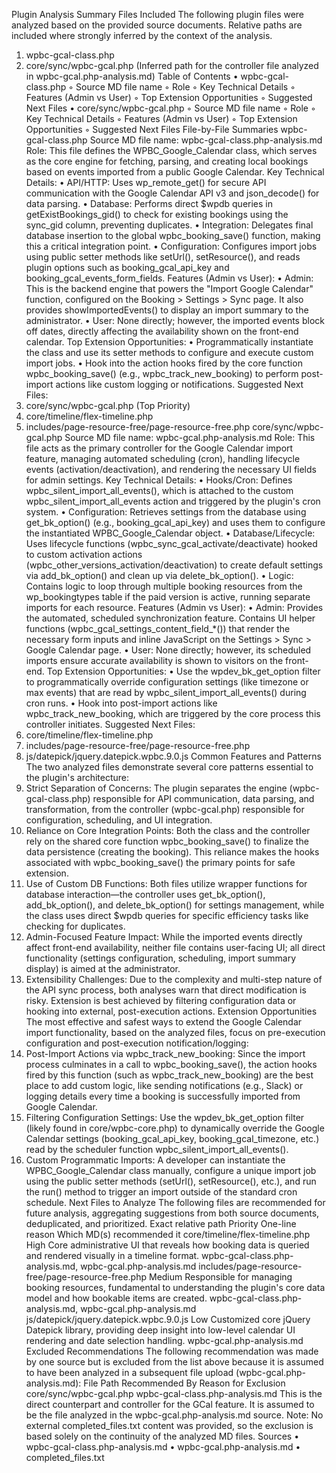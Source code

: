 Plugin Analysis Summary
Files Included
The following plugin files were analyzed based on the provided source documents. Relative paths are included where strongly inferred by the context of the analysis.
1. wpbc-gcal-class.php
2. core/sync/wpbc-gcal.php (Inferred path for the controller file analyzed in wpbc-gcal.php-analysis.md)
Table of Contents
• wpbc-gcal-class.php
    ◦ Source MD file name
    ◦ Role
    ◦ Key Technical Details
    ◦ Features (Admin vs User)
    ◦ Top Extension Opportunities
    ◦ Suggested Next Files
• core/sync/wpbc-gcal.php
    ◦ Source MD file name
    ◦ Role
    ◦ Key Technical Details
    ◦ Features (Admin vs User)
    ◦ Top Extension Opportunities
    ◦ Suggested Next Files
File-by-File Summaries
wpbc-gcal-class.php
Source MD file name: wpbc-gcal-class.php-analysis.md
Role:
This file defines the WPBC_Google_Calendar class, which serves as the core engine for fetching, parsing, and creating local bookings based on events imported from a public Google Calendar.
Key Technical Details:
• API/HTTP: Uses wp_remote_get() for secure API communication with the Google Calendar API v3 and json_decode() for data parsing.
• Database: Performs direct $wpdb queries in getExistBookings_gid() to check for existing bookings using the sync_gid column, preventing duplicates.
• Integration: Delegates final database insertion to the global wpbc_booking_save() function, making this a critical integration point.
• Configuration: Configures import jobs using public setter methods like setUrl(), setResource(), and reads plugin options such as booking_gcal_api_key and booking_gcal_events_form_fields.
Features (Admin vs User):
• Admin: This is the backend engine that powers the "Import Google Calendar" function, configured on the Booking > Settings > Sync page. It also provides showImportedEvents() to display an import summary to the administrator.
• User: None directly; however, the imported events block off dates, directly affecting the availability shown on the front-end calendar.
Top Extension Opportunities:
• Programmatically instantiate the class and use its setter methods to configure and execute custom import jobs.
• Hook into the action hooks fired by the core function wpbc_booking_save() (e.g., wpbc_track_new_booking) to perform post-import actions like custom logging or notifications.
Suggested Next Files:
1. core/sync/wpbc-gcal.php (Top Priority)
2. core/timeline/flex-timeline.php
3. includes/page-resource-free/page-resource-free.php
core/sync/wpbc-gcal.php
Source MD file name: wpbc-gcal.php-analysis.md
Role:
This file acts as the primary controller for the Google Calendar import feature, managing automated scheduling (cron), handling lifecycle events (activation/deactivation), and rendering the necessary UI fields for admin settings.
Key Technical Details:
• Hooks/Cron: Defines wpbc_silent_import_all_events(), which is attached to the custom wpbc_silent_import_all_events action and triggered by the plugin's cron system.
• Configuration: Retrieves settings from the database using get_bk_option() (e.g., booking_gcal_api_key) and uses them to configure the instantiated WPBC_Google_Calendar object.
• Database/Lifecycle: Uses lifecycle functions (wpbc_sync_gcal_activate/deactivate) hooked to custom activation actions (wpbc_other_versions_activation/deactivation) to create default settings via add_bk_option() and clean up via delete_bk_option().
• Logic: Contains logic to loop through multiple booking resources from the wp_bookingtypes table if the paid version is active, running separate imports for each resource.
Features (Admin vs User):
• Admin: Provides the automated, scheduled synchronization feature. Contains UI helper functions (wpbc_gcal_settings_content_field_*()) that render the necessary form inputs and inline JavaScript on the Settings > Sync > Google Calendar page.
• User: None directly; however, its scheduled imports ensure accurate availability is shown to visitors on the front-end.
Top Extension Opportunities:
• Use the wpdev_bk_get_option filter to programmatically override configuration settings (like timezone or max events) that are read by wpbc_silent_import_all_events() during cron runs.
• Hook into post-import actions like wpbc_track_new_booking, which are triggered by the core process this controller initiates.
Suggested Next Files:
1. core/timeline/flex-timeline.php
2. includes/page-resource-free/page-resource-free.php
3. js/datepick/jquery.datepick.wpbc.9.0.js
Common Features and Patterns
The two analyzed files demonstrate several core patterns essential to the plugin's architecture:
1. Strict Separation of Concerns: The plugin separates the engine (wpbc-gcal-class.php) responsible for API communication, data parsing, and transformation, from the controller (wpbc-gcal.php) responsible for configuration, scheduling, and UI integration.
2. Reliance on Core Integration Points: Both the class and the controller rely on the shared core function wpbc_booking_save() to finalize the data persistence (creating the booking). This reliance makes the hooks associated with wpbc_booking_save() the primary points for safe extension.
3. Use of Custom DB Functions: Both files utilize wrapper functions for database interaction—the controller uses get_bk_option(), add_bk_option(), and delete_bk_option() for settings management, while the class uses direct $wpdb queries for specific efficiency tasks like checking for duplicates.
4. Admin-Focused Feature Impact: While the imported events directly affect front-end availability, neither file contains user-facing UI; all direct functionality (settings configuration, scheduling, import summary display) is aimed at the administrator.
5. Extensibility Challenges: Due to the complexity and multi-step nature of the API sync process, both analyses warn that direct modification is risky. Extension is best achieved by filtering configuration data or hooking into external, post-execution actions.
Extension Opportunities
The most effective and safest ways to extend the Google Calendar import functionality, based on the analyzed files, focus on pre-execution configuration and post-execution notification/logging:
1. Post-Import Actions via wpbc_track_new_booking: Since the import process culminates in a call to wpbc_booking_save(), the action hooks fired by this function (such as wpbc_track_new_booking) are the best place to add custom logic, like sending notifications (e.g., Slack) or logging details every time a booking is successfully imported from Google Calendar.
2. Filtering Configuration Settings: Use the wpdev_bk_get_option filter (likely found in core/wpbc-core.php) to dynamically override the Google Calendar settings (booking_gcal_api_key, booking_gcal_timezone, etc.) read by the scheduler function wpbc_silent_import_all_events().
3. Custom Programmatic Imports: A developer can instantiate the WPBC_Google_Calendar class manually, configure a unique import job using the public setter methods (setUrl(), setResource(), etc.), and run the run() method to trigger an import outside of the standard cron schedule.
Next Files to Analyze
The following files are recommended for future analysis, aggregating suggestions from both source documents, deduplicated, and prioritized.
Exact relative path
Priority
One-line reason
Which MD(s) recommended it
core/timeline/flex-timeline.php
High
Core administrative UI that reveals how booking data is queried and rendered visually in a timeline format.
wpbc-gcal-class.php-analysis.md, wpbc-gcal.php-analysis.md
includes/page-resource-free/page-resource-free.php
Medium
Responsible for managing booking resources, fundamental to understanding the plugin's core data model and how bookable items are created.
wpbc-gcal-class.php-analysis.md, wpbc-gcal.php-analysis.md
js/datepick/jquery.datepick.wpbc.9.0.js
Low
Customized core jQuery Datepick library, providing deep insight into low-level calendar UI rendering and date selection handling.
wpbc-gcal.php-analysis.md
Excluded Recommendations
The following recommendation was made by one source but is excluded from the list above because it is assumed to have been analyzed in a subsequent file upload (wpbc-gcal.php-analysis.md):
File Path
Recommended By
Reason for Exclusion
core/sync/wpbc-gcal.php
wpbc-gcal-class.php-analysis.md
This is the direct counterpart and controller for the GCal feature. It is assumed to be the file analyzed in the wpbc-gcal.php-analysis.md source.
Note: No external completed_files.txt content was provided, so the exclusion is based solely on the continuity of the analyzed MD files.
Sources
• wpbc-gcal-class.php-analysis.md
• wpbc-gcal.php-analysis.md
• completed_files.txt
